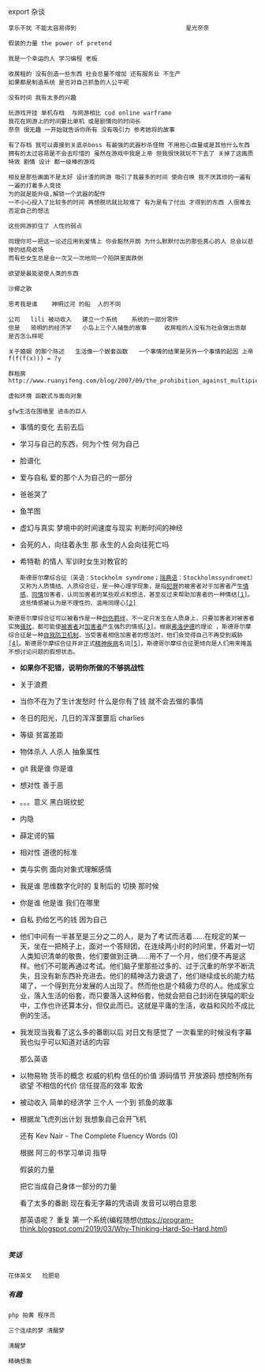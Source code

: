 export 杂谈

```
享乐干扰 不能太容易得到                               星光奈奈
```


```
假装的力量 the power of pretend
```


```
我是一个幸运的人 学习编程 老板 
```
```
收房租的 没有创造一些东西 社会总量不增加 还有服务业 不生产
如果都是制造系统 是否对自己抓鱼的人公平呢
```

```
没有时间 我有太多的兴趣
```

```
玩游戏开挂 单机存档  与网游相比 cod online warframe
我花在网游上的时间要比单机 或是剧情向的时间长
奈奈 很无趣 一开始就告诉你所有 没有吸引力 参考她将的故事

有了存档 我可以直接到关底杀boss 有最强的武器秒杀怪物 不用担心血量或是其他什么东西
拥有的太过容易是不会去珍惜的 虽然在游戏中我是上帝 但我很快就玩不下去了 关掉了这画质 特效 剧情 设计 都一级棒的游戏

相反是那些画面不是太好 设计渣的网游 吸引了我最多的时间 使命召唤 我不厌其烦的一遍有一遍的打着多人竞技
为的就是能升级,解锁一个武器的配件 
一不小心投入了比较多的时间 再想脱坑就比较难了 有为是有了付出 才得到的东西 人很难去否定自己的想法

这些网游抓住了 人性的弱点

同理你可一把这一论述应用到爱情上 你会豁然开朗 为什么默默付出的那些真心的人 总会以悲惨的结局收场
而有些女生总是会一次又一次地同一个陷阱里面跌倒

欲望是最能驱使人类的东西
```

```
沙椰之歌
```

```
思考我是谁    神明过河 的船  人的不同
```

```
公司   lili 被动收入   建立一个系统    系统的一部分零件
但是   简明的的经济学   小岛上三个人捕鱼的故事     收房租的人没有为社会做出贡献  是否怎么样呢
```

```
关于婚姻 的那个陈述   生活像一个嵌套函数   一个事情的结果是另外一个事情的起因 上帝f(f(f(x))) = ?y
```

```
群租房
http://www.ruanyifeng.com/blog/2007/09/the_prohibition_against_multipie_dwelling_is_illegal.html
```

```
虚拟环境 函数式与面向对象

```
```
gfw生活在围墙里 进击的巨人
```

* 事情的变化 去前去后
* 学习与自己的东西，何为个性 何为自己
* 脸谱化
* 爱与自私  爱的那个人为自己的一部分
* 爸爸哭了
* 鱼竿图 
* 虚幻与真实   梦境中的时间速度与现实    判断时间的神经
* 会死的人，向往着永生  那 永生的人会向往死亡吗
* 希特勒 的情人  军训时女生对教官的

  `斯德哥尔摩综合征（英语：Stockholm syndrome；`[`瑞典语`](https://zh.wikipedia.org/wiki/瑞典語)`：Stockholmssyndromet）又称为人质情结、人质综合征，是一种心理学现象，是指`[`犯罪`](https://zh.wikipedia.org/wiki/犯罪)`的被害者对于加害者产生`[`情感`](https://zh.wikipedia.org/wiki/情感)`、`[`同情`](https://zh.wikipedia.org/wiki/同情)`加害者，认同加害者的某些观点和想法，甚至反过来帮助加害者的一种情结`[`[1]`](https://zh.wikipedia.org/wiki/斯德哥爾摩症候群#cite_note-FBI_bulletin-1)`。这些情感被认为是不理性的、滥用同理心`[`[2]`](https://zh.wikipedia.org/wiki/斯德哥爾摩症候群#cite_note-2)

`斯德哥尔摩综合征可以被看作是一种`[`创伤羁绊`](https://zh.wikipedia.org/w/index.php?title=創傷羈絆&action=edit&redlink=1)`，不一定只发生在人质身上，只要加害者对被害者实施`[`骚扰`](https://zh.wikipedia.org/wiki/騷擾)`，都可能使`[`被害者`](https://zh.wikipedia.org/wiki/被害者)`对`[`加害者`](https://zh.wikipedia.org/w/index.php?title=加害者&action=edit&redlink=1)`产生强烈的情感`[`[3]`](https://zh.wikipedia.org/wiki/斯德哥爾摩症候群#cite_note-3)`。根据`[`弗洛伊德`](https://zh.wikipedia.org/wiki/弗洛伊德)`的理论 ，斯德哥尔摩综合征是一种`[`自我防卫机制`](https://zh.wikipedia.org/wiki/自我防衛機制)`，当受害者相信加害者的想法时，他们会觉得自己不再受到威胁`[`[4]`](https://zh.wikipedia.org/wiki/斯德哥爾摩症候群#cite_note-4)`。斯德哥尔摩综合征并非正式`[`精神疾病`](https://zh.wikipedia.org/wiki/精神疾病)`名词`[`[5]`](https://zh.wikipedia.org/wiki/斯德哥爾摩症候群#cite_note-5)`。斯德哥尔摩综合征更倾向是人们用来掩盖不想讨论问题的假想状态。`

* **如果你不犯错，说明你所做的不够挑战性**

* 关于浪费

* 当你不在为了生计发愁时 什么是你有了钱 就不会去做的事情

* 冬日的阳光，几日的浑浑噩噩后 charlies

* 等级 贫富差距

* 物体杀人 人杀人  抽象属性

* git 我是谁 你是谁

* 想对性 善于恶

* 。。。意义 黑白斑纹蛇

* 内隐

* 薛定谔的猫

* 相对性 道德的标准

* 类与实例 面向对象式理解感情

* 我是谁  思维数字化时的 复制后的 切换 那时候 

* 你是谁 他是谁 我们在哪里

* 自私 扔给乞丐的钱 因为自己

* 他们中间有一半甚至是三分之二的人，是为了考试而活着……在规定的某一天，坐在一把椅子上，面对一个答辩团，在连续两小时的时间里，怀着对一切人类知识清单的敬畏，他们要做到正确……用不了一个月，他们便不再是这样。他们不可能再通过考试。他们脑子里那些过多的、过于沉重的所学不断流失，且没有新东西补充进去。他们的精神活力衰退了，他们继续成长的能力枯竭了，一个得到充分发展的人出现了。然而他也是个精疲力尽的人。他成家立业，落入生活的俗套，而只要落入这种俗套，他就会把自己封闭在狭隘的职业中，工作也许还算本分，但仅此而已。这就是平庸的生活，收益和风险不成比例的生活。

* 我发现当我看了这么多的番剧以后 对日文有感觉了 一次看里的时候没有字幕我也似乎可以知道对话的内容

  那么英语

* 以物易物   货币的概念   权威的机构  信任的价值   源码情节 开放源码  想控制所有欲望  不相信的代价  信任提高的效率    取舍

* 被动收入  简单的经济学   三个人 一个到 抓鱼的故事

* 根据龙飞虎列出计划  我想象自己会开飞机

  还有 Kev Nair - The Complete Fluency Words (0)

  根据 阿三的书学习单词 指导

  假装的力量

  把它当成自己身体一部分的力量

  看了太多的番剧  现在看无字幕的凭语调 发音可以明白意思 

  那英语呢？ 重复 第一个系统(编程随想(<https://program-think.blogspot.com/2019/03/Why-Thinking-Hard-So-Hard.html>)

```

```

##### 笑话
```
花体英文   捡肥皂
```
##### 有趣
```
php 拍黄 程序员
```
```
三个连续的梦 清醒梦 
```
```
清醒梦
```
```
精确想象
```